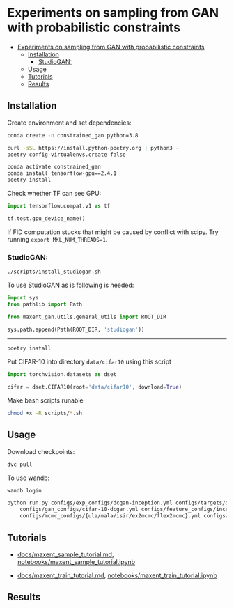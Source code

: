 # Experiments on sampling from GAN with probabilistic constraints

- [Experiments on sampling from GAN with probabilistic constraints](#experiments-on-sampling-from-gan-with-probabilistic-constraints)
  - [Installation](#installation)
    - [StudioGAN:](#studiogan)
  - [Usage](#usage)
  - [Tutorials](#tutorials)
  - [Results](#results)

## Installation

Create environment and set dependencies:
```zsh
conda create -n constrained_gan python=3.8
```

```zsh
curl -sSL https://install.python-poetry.org | python3 -
poetry config virtualenvs.create false

conda activate constrained_gan
conda install tensorflow-gpu==2.4.1
poetry install
```

<!-- To compute FID in TF fashion:

```zsh
conda install tensorflow-gpu
``` -->

Check whether TF can see GPU:

```python
import tensorflow.compat.v1 as tf

tf.test.gpu_device_name()
```

If FID computation stucks that might be caused by conflict with scipy. Try running ```export MKL_NUM_THREADS=1```.

### StudioGAN:


```zsh
./scripts/install_studiogan.sh
```


To use StudioGAN as is following is needed:

```python
import sys
from pathlib import Path

from maxent_gan.utils.general_utils import ROOT_DIR

sys.path.append(Path(ROOT_DIR, 'studiogan'))
```
------------

```zsh
poetry install
```

<!-- To compute FID in TF fashion:

```zsh
wget  "https://raw.githubusercontent.com/bioinf-jku/TTUR/master/fid.py"  -P thirdparty/TTUR
``` -->


Put CIFAR-10 into directory ```data/cifar10```  using this script

```python
import torchvision.datasets as dset

cifar = dset.CIFAR10(root='data/cifar10', download=True)
```

Make bash scripts runable 

```zsh
chmod +x -R scripts/*.sh
```

## Usage

Download checkpoints:

```bash
dvc pull
```

To use wandb:

```bash
wandb login
```

```zsh
python run.py configs/exp_configs/dcgan-inception.yml configs/targets/discriminator.yml \
    configs/gan_configs/cifar-10-dcgan.yml configs/feature_configs/inception.yml \
    configs/mcmc_configs/{ula/mala/isir/ex2mcmc/flex2mcmc}.yml configs/mcmc_exp.yml
``` 


## Tutorials

* [docs/maxent_sample_tutorial.md](docs/maxent_sample_tutorial.md), [notebooks/maxent_sample_tutorial.ipynb](notebooks/maxent_sample_tutorial.ipynb)

* [docs/maxent_train_tutorial.md](docs/maxent_train_tutorial.md), [notebooks/maxent_train_tutorial.ipynb](../notebooks/maxent_train_tutorial.ipynb)


## Results







